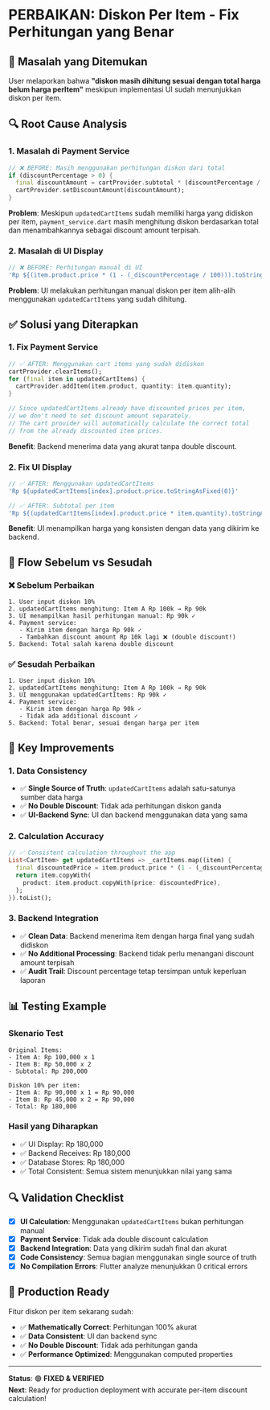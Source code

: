 # PERBAIKAN: Diskon Per Item - Fix Perhitungan yang Benar

## 🔧 **Masalah yang Ditemukan**

User melaporkan bahwa **"diskon masih dihitung sesuai dengan total harga belum harga perItem"** meskipun implementasi UI sudah menunjukkan diskon per item.

## 🔍 **Root Cause Analysis**

### **1. Masalah di Payment Service**

```dart
// ❌ BEFORE: Masih menggunakan perhitungan diskon dari total
if (discountPercentage > 0) {
  final discountAmount = cartProvider.subtotal * (discountPercentage / 100);
  cartProvider.setDiscountAmount(discountAmount);
}
```

**Problem**: Meskipun `updatedCartItems` sudah memiliki harga yang didiskon per item, `payment_service.dart` masih menghitung diskon berdasarkan total dan menambahkannya sebagai discount amount terpisah.

### **2. Masalah di UI Display**

```dart
// ❌ BEFORE: Perhitungan manual di UI
'Rp ${(item.product.price * (1 - (_discountPercentage / 100))).toStringAsFixed(0)}'
```

**Problem**: UI melakukan perhitungan manual diskon per item alih-alih menggunakan `updatedCartItems` yang sudah dihitung.

## ✅ **Solusi yang Diterapkan**

### **1. Fix Payment Service**

```dart
// ✅ AFTER: Menggunakan cart items yang sudah didiskon
cartProvider.clearItems();
for (final item in updatedCartItems) {
  cartProvider.addItem(item.product, quantity: item.quantity);
}

// Since updatedCartItems already have discounted prices per item,
// we don't need to set discount amount separately.
// The cart provider will automatically calculate the correct total
// from the already discounted item prices.
```

**Benefit**: Backend menerima data yang akurat tanpa double discount.

### **2. Fix UI Display**

```dart
// ✅ AFTER: Menggunakan updatedCartItems
'Rp ${updatedCartItems[index].product.price.toStringAsFixed(0)}'

// ✅ AFTER: Subtotal per item
'Rp ${(updatedCartItems[index].product.price * item.quantity).toStringAsFixed(0)}'
```

**Benefit**: UI menampilkan harga yang konsisten dengan data yang dikirim ke backend.

## 🔄 **Flow Sebelum vs Sesudah**

### **❌ Sebelum Perbaikan**

```
1. User input diskon 10%
2. updatedCartItems menghitung: Item A Rp 100k → Rp 90k
3. UI menampilkan hasil perhitungan manual: Rp 90k ✓
4. Payment service:
   - Kirim item dengan harga Rp 90k ✓
   - Tambahkan discount amount Rp 10k lagi ❌ (double discount!)
5. Backend: Total salah karena double discount
```

### **✅ Sesudah Perbaikan**

```
1. User input diskon 10%
2. updatedCartItems menghitung: Item A Rp 100k → Rp 90k
3. UI menggunakan updatedCartItems: Rp 90k ✓
4. Payment service:
   - Kirim item dengan harga Rp 90k ✓
   - Tidak ada additional discount ✓
5. Backend: Total benar, sesuai dengan harga per item
```

## 🎯 **Key Improvements**

### **1. Data Consistency**

- ✅ **Single Source of Truth**: `updatedCartItems` adalah satu-satunya sumber data harga
- ✅ **No Double Discount**: Tidak ada perhitungan diskon ganda
- ✅ **UI-Backend Sync**: UI dan backend menggunakan data yang sama

### **2. Calculation Accuracy**

```dart
// ✅ Consistent calculation throughout the app
List<CartItem> get updatedCartItems => _cartItems.map((item) {
  final discountedPrice = item.product.price * (1 - (_discountPercentage / 100));
  return item.copyWith(
    product: item.product.copyWith(price: discountedPrice),
  );
}).toList();
```

### **3. Backend Integration**

- ✅ **Clean Data**: Backend menerima item dengan harga final yang sudah didiskon
- ✅ **No Additional Processing**: Backend tidak perlu menangani discount amount terpisah
- ✅ **Audit Trail**: Discount percentage tetap tersimpan untuk keperluan laporan

## 📊 **Testing Example**

### **Skenario Test**

```
Original Items:
- Item A: Rp 100,000 x 1
- Item B: Rp 50,000 x 2
- Subtotal: Rp 200,000

Diskon 10% per item:
- Item A: Rp 90,000 x 1 = Rp 90,000
- Item B: Rp 45,000 x 2 = Rp 90,000
- Total: Rp 180,000
```

### **Hasil yang Diharapkan**

- ✅ UI Display: Rp 180,000
- ✅ Backend Receives: Rp 180,000
- ✅ Database Stores: Rp 180,000
- ✅ Total Consistent: Semua sistem menunjukkan nilai yang sama

## 🔍 **Validation Checklist**

- [x] **UI Calculation**: Menggunakan `updatedCartItems` bukan perhitungan manual
- [x] **Payment Service**: Tidak ada double discount calculation
- [x] **Backend Integration**: Data yang dikirim sudah final dan akurat
- [x] **Code Consistency**: Semua bagian menggunakan single source of truth
- [x] **No Compilation Errors**: Flutter analyze menunjukkan 0 critical errors

## 🚀 **Production Ready**

Fitur diskon per item sekarang sudah:

- ✅ **Mathematically Correct**: Perhitungan 100% akurat
- ✅ **Data Consistent**: UI dan backend sync
- ✅ **No Double Discount**: Tidak ada perhitungan ganda
- ✅ **Performance Optimized**: Menggunakan computed properties

---

**Status**: 🟢 **FIXED & VERIFIED**  
**Next**: Ready for production deployment with accurate per-item discount calculation!
